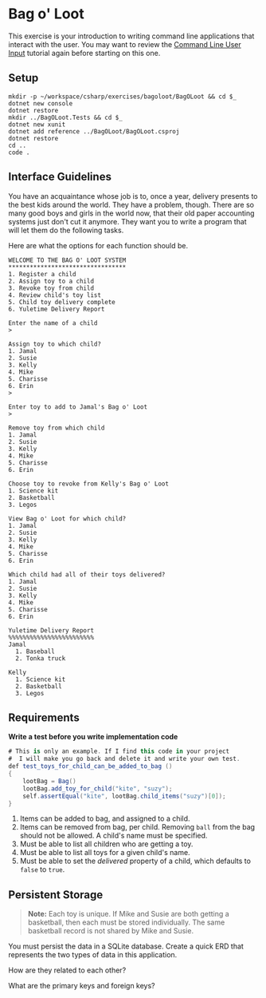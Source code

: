 # Bag o' Loot

This exercise is your introduction to writing command line applications that interact with the user. You may want to review the [Command Line User Input](../13_CLI_IO.md) tutorial again before starting on this one.

## Setup

```
mkdir -p ~/workspace/csharp/exercises/bagoloot/BagOLoot && cd $_
dotnet new console
dotnet restore
mkdir ../BagOLoot.Tests && cd $_
dotnet new xunit
dotnet add reference ../BagOLoot/BagOLoot.csproj 
dotnet restore
cd ..
code .
```

## Interface Guidelines

You have an acquaintance whose job is to, once a year, delivery presents to the best kids around the world. They have a problem, though. There are so many good boys and girls in the world now, that their old paper accounting systems just don't cut it anymore. They want you to write a program that will let them do the following tasks.

Here are what the options for each function should be.

```
WELCOME TO THE BAG O' LOOT SYSTEM
*********************************
1. Register a child
2. Assign toy to a child
3. Revoke toy from child
4. Review child's toy list
5. Child toy delivery complete
6. Yuletime Delivery Report
```

```
Enter the name of a child
>
```

```
Assign toy to which child?
1. Jamal
2. Susie
3. Kelly
4. Mike
5. Charisse
6. Erin
>
```

```
Enter toy to add to Jamal's Bag o' Loot
>
```

```
Remove toy from which child
1. Jamal
2. Susie
3. Kelly
4. Mike
5. Charisse
6. Erin
```

```
Choose toy to revoke from Kelly's Bag o' Loot
1. Science kit
2. Basketball
3. Legos
```

```
View Bag o' Loot for which child?
1. Jamal
2. Susie
3. Kelly
4. Mike
5. Charisse
6. Erin
```

```
Which child had all of their toys delivered?
1. Jamal
2. Susie
3. Kelly
4. Mike
5. Charisse
6. Erin
```

```
Yuletime Delivery Report
%%%%%%%%%%%%%%%%%%%%%%%%
Jamal
  1. Baseball
  2. Tonka truck

Kelly
  1. Science kit
  2. Basketball
  3. Legos
```


## Requirements

**Write a test before you write implementation code**

```cs
# This is only an example. If I find this code in your project
#  I will make you go back and delete it and write your own test.
def test_toys_for_child_can_be_added_to_bag ()
{
    lootBag = Bag()
    lootBag.add_toy_for_child("kite", "suzy");
    self.assertEqual("kite", lootBag.child_items("suzy")[0]);
}
```

1. Items can be added to bag, and assigned to a child.
1. Items can be removed from bag, per child. Removing `ball` from the bag should not be allowed. A child's name must be specified.
1. Must be able to list all children who are getting a toy.
1. Must be able to list all toys for a given child's name.
1. Must be able to set the *delivered* property of a child, which defaults to `false` to `true`.

## Persistent Storage

> **Note:** Each toy is unique. If Mike and Susie are both getting a basketball, then each must be stored individually. The same basketball record is not shared by Mike and Susie.

You must persist the data in a SQLite database. Create a quick ERD that represents the two types of data in this application.

How are they related to each other?

What are the primary keys and foreign keys?

